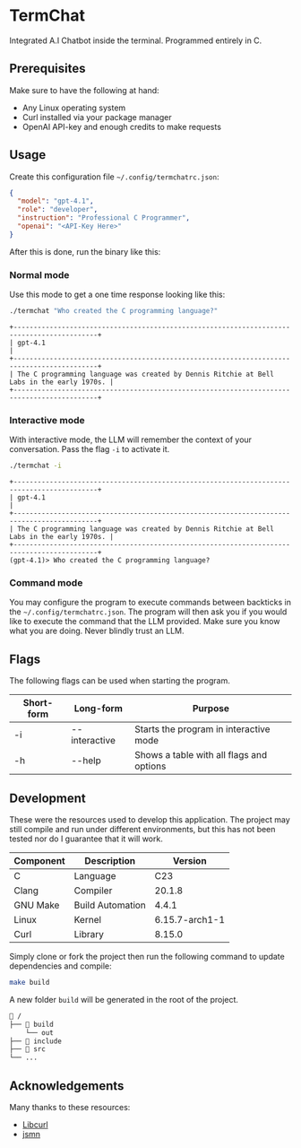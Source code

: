 # TermChat

Integrated A.I Chatbot inside the terminal. Programmed entirely in C.

## Prerequisites

Make sure to have the following at hand:

- Any Linux operating system
- Curl installed via your package manager
- OpenAI API-key and enough credits to make requests

## Usage

Create this configuration file `~/.config/termchatrc.json`:

```json
{
  "model": "gpt-4.1",
  "role": "developer",
  "instruction": "Professional C Programmer",
  "openai": "<API-Key Here>"
}
```

After this is done, run the binary like this:

### Normal mode

Use this mode to get a one time response looking like this:

```bash
./termchat "Who created the C programming language?"
```

```
+-------------------------------------------------------------------------------------------+
| gpt-4.1                                                                                   |
+-------------------------------------------------------------------------------------------+
| The C programming language was created by Dennis Ritchie at Bell Labs in the early 1970s. |
+-------------------------------------------------------------------------------------------+
```

### Interactive mode

With interactive mode, the LLM will remember the context of your conversation.
Pass the flag `-i` to activate it.

```bash
./termchat -i
```

```
+-------------------------------------------------------------------------------------------+
| gpt-4.1                                                                                   |
+-------------------------------------------------------------------------------------------+
| The C programming language was created by Dennis Ritchie at Bell Labs in the early 1970s. |
+-------------------------------------------------------------------------------------------+
(gpt-4.1)> Who created the C programming language?
```

### Command mode

You may configure the program to execute commands between backticks in the `~/.config/termchatrc.json`.
The program will then ask you if you would like to execute the command that the LLM
provided. Make sure you know what you are doing. Never blindly trust an LLM.

## Flags

The following flags can be used when starting the program.

| Short-form | Long-form     | Purpose                                  |
| ---------- | ------------- | ---------------------------------------- |
| -i         | --interactive | Starts the program in interactive mode   |
| -h         | --help        | Shows a table with all flags and options |

## Development

These were the resources used to develop this application. The project may still
compile and run under different environments, but this has not been tested nor
do I guarantee that it will work.

| Component | Description      | Version        |
| --------- | ---------------- | -------------- |
| C         | Language         | C23            |
| Clang     | Compiler         | 20.1.8         |
| GNU Make  | Build Automation | 4.4.1          |
| Linux     | Kernel           | 6.15.7-arch1-1 |
| Curl      | Library          | 8.15.0         |

Simply clone or fork the project then run the following
command to update dependencies and compile:

```bash
make build
```

A new folder `build` will be generated in the root of the project.

```bash
📂 /
├── 📂 build
    └── out
├── 📂 include
├── 📂 src
└── ...
```

## Acknowledgements

Many thanks to these resources:

- [Libcurl](https://curl.se/)
- [jsmn](https://github.com/zserge/jsmn)
